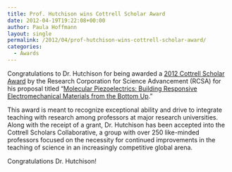 ```yaml
---
title: Prof. Hutchison wins Cottrell Scholar Award
date: 2012-04-19T19:22:08+00:00
author: Paula Hoffmann
layout: single
permalink: /2012/04/prof-hutchison-wins-cottrell-scholar-award/
categories:
  - Awards
---
```

Congratulations to Dr. Hutchison for being awarded a [2012 Cottrell Scholar Award](http://www.rescorp.org/news-and-publications/press-releases/detail/geoffrey-hutchinson-of-the-university-of-pittsburgh-receives-prestigious-cottrell-scholar-award-for-science-research-and-teaching) by the Research Corporation for Science Advancement (RCSA) for his proposal titled &#8220;[Molecular Piezoelectrics: Building Responsive Electromechanical Materials from the Bottom Up](http://hutchison.chem.pitt.edu/research/molecular-springs/).&#8221;

This award is meant to recognize exceptional ability and drive to integrate teaching with research among professors at major research universities. Along with the receipt of a grant, Dr. Hutchison has been accepted into the Cottrell Scholars Collaborative, a group with over 250 like-minded professors focused on the necessity for continued improvements in the teaching of science in an increasingly competitive global arena.

Congratulations Dr. Hutchison!

&nbsp;
